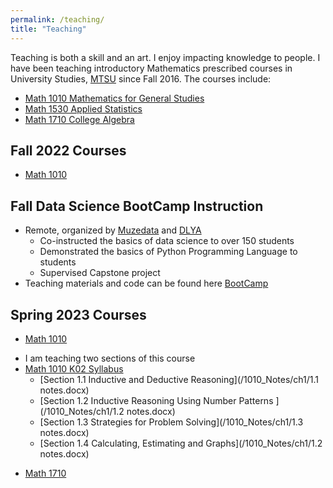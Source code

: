 ```yaml
---
permalink: /teaching/
title: "Teaching"
---
```


Teaching is both a skill and  an art. I enjoy impacting knowledge to people. I have been teaching introductory 
Mathematics prescribed courses in University Studies, [MTSU](https://www.mtsu.edu/faculty/thomas-kofi-torku) since Fall 2016.  The courses include:
* [Math 1010 Mathematics for General Studies](https://www.mtsu.edu/math/course-materials.php)
* [Math 1530 Applied Statistics](https://www.mtsu.edu/math/course-materials.php)
* [Math 1710 College Algebra](https://www.mtsu.edu/math/course-materials.php)

## Fall 2022 Courses
-  [Math 1010](https://pipeline.mtsu.edu/ssb/twbkwbis.P_GenMenu%3Fname=bmenu.P_FacMainMnu)

## Fall Data Science BootCamp Instruction
* Remote, organized by [Muzedata](https://www.muzedata.com/) and [DLYA](https://www.dlya.org/)
    * Co-instructed the basics of data science to over 150 students
    * Demonstrated the basics of Python Programming Language to students 
    * Supervised Capstone project
* Teaching materials and code can be found here [BootCamp](https://github.com/ttorku/Data-Science-Bootcamp-2022)

## Spring 2023 Courses
-  [Math 1010](https://www.mtsu.edu/math/course-materials.php)
* I am teaching two sections of this course
* [Math 1010 K02 Syllabus](/1010_Notes/K02_Syllabus.docx)
  * [Section 1.1 Inductive and Deductive Reasoning](/1010_Notes/ch1/1.1 notes.docx) 
  * [Section 1.2 Inductive Reasoning Using Number Patterns ](/1010_Notes/ch1/1.2 notes.docx) 
  * [Section 1.3 Strategies for Problem Solving](/1010_Notes/ch1/1.3 notes.docx) 
  * [Section 1.4 Calculating, Estimating and Graphs](/1010_Notes/ch1/1.2 notes.docx) 

-  [Math 1710](https://www.mtsu.edu/math/course-materials.php)



